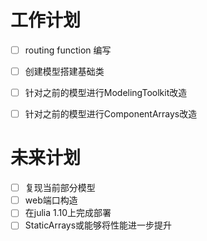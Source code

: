 # 工作计划

- [ ] routing function 编写
- [ ] 创建模型搭建基础类
- [ ] 针对之前的模型进行ModelingToolkit改造
- [ ] 针对之前的模型进行ComponentArrays改造


# 未来计划

- [ ] 复现当前部分模型
- [ ] web端口构造
- [ ] 在julia 1.10上完成部署
- [ ] StaticArrays或能够将性能进一步提升
